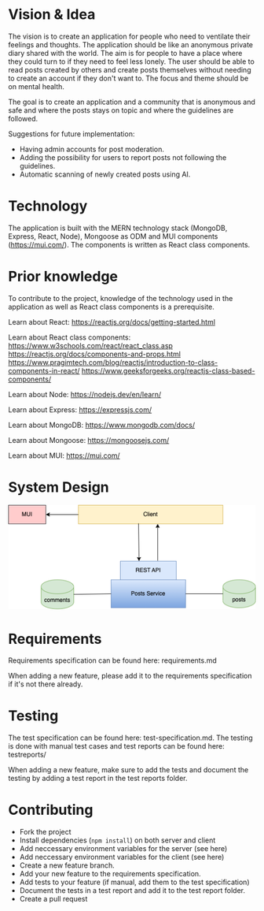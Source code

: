 # Vision & Idea

The vision is to create an application for people who need to ventilate their feelings and thoughts. The application should be like an anonymous private diary shared with the world. The aim is for people to have a place where they could turn to if they need to feel less lonely. The user should be able to read posts created by others and create posts themselves without needing to create an account if they don't want to. The focus and theme should be on mental health.

The goal is to create an application and a community that is anonymous and safe and where the posts stays on topic and where the guidelines are followed.

Suggestions for future implementation:
- Having admin accounts for post moderation.
- Adding the possibility for users to report posts not following the guidelines.
- Automatic scanning of newly created posts using AI.

# Technology
The application is built with the MERN technology stack (MongoDB, Express, React, Node), Mongoose as ODM and MUI components (https://mui.com/). The components is written as React class components.

# Prior knowledge
To contribute to the project, knowledge of the technology used in the application as well as React class components is a prerequisite.

Learn about React:
https://reactjs.org/docs/getting-started.html

Learn about React class components:
https://www.w3schools.com/react/react_class.asp
https://reactjs.org/docs/components-and-props.html
https://www.pragimtech.com/blog/reactjs/introduction-to-class-components-in-react/
https://www.geeksforgeeks.org/reactjs-class-based-components/

Learn about Node:
https://nodejs.dev/en/learn/

Learn about Express:
https://expressjs.com/

Learn about MongoDB:
https://www.mongodb.com/docs/

Learn about Mongoose:
https://mongoosejs.com/

Learn about MUI:
https://mui.com/


# System Design
![System Design](./images/system-design.png)

# Requirements

Requirements specification can be found here: requirements.md

When adding a new feature, please add it to the requirements specification if it's not there already.

# Testing

The test specification can be found here: test-specification.md.
The testing is done with manual test cases and test reports can be found here: testreports/

When adding a new feature, make sure to add the tests and document the testing by adding a test report in the test reports folder.

# Contributing

- Fork the project
- Install dependencies (`npm install`) on both server and client
- Add neccessary environment variables for the server (see here)
- Add neccessary environment variables for the client (see here)
- Create a new feature branch.
- Add your new feature to the requirements specification.
- Add tests to your feature (if manual, add them to the test specification)
- Document the tests in a test report and add it to the test report folder.
- Create a pull request
